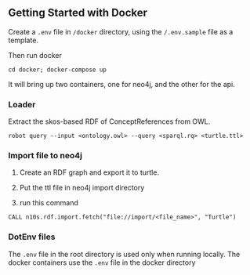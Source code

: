 

## Getting Started with Docker

Create a `.env` file in `/docker` directory, using the `/.env.sample` file as a template. 

Then run docker

```
cd docker; docker-compose up
```

It will bring up two containers, one for neo4j, and the other for the api. 

### Loader

Extract the skos-based RDF of ConceptReferences from OWL. 

```
robot query --input <ontology.owl> --query <sparql.rq> <turtle.ttl>
```

### Import file to neo4j

1. Create an RDF graph and export it to turtle. 

2. Put the ttl file in neo4j import directory

3. run this command

```
CALL n10s.rdf.import.fetch("file://import/<file_name>", "Turtle")
```

### DotEnv files

The `.env` file in the root directory is used only when running locally. The docker containers use the `.env`
file in the docker directory
